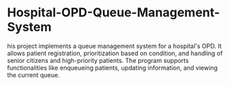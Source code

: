 # Hospital-OPD-Queue-Management-System
his project implements a queue management system for a hospital's OPD. It allows patient registration, prioritization based on condition, and handling of senior citizens and high-priority patients. The program supports functionalities like enqueueing patients, updating information, and viewing the current queue.

